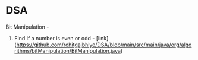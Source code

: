 # DSA

Bit Manipulation - 
1. Find If a number is even or odd - [link] (https://github.com/rohitgajbhiye/DSA/blob/main/src/main/java/org/algorithms/bitManipulation/BitManipulation.java)
